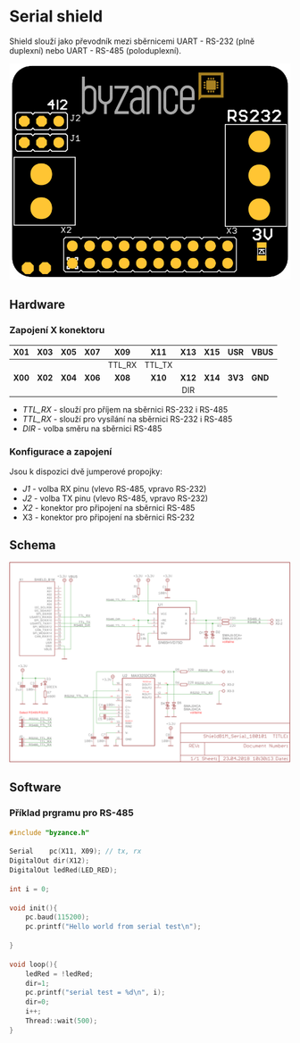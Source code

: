 # Serial shield

Shield slouží jako převodník mezi sběrnicemi UART - RS-232 \(plně duplexní\) nebo UART - RS-485 \(poloduplexní\).

![](../../../.gitbook/assets/serial_b1_b.png)

## Hardware

### Zapojení X konektoru

| **X01** | **X03** | **X05** | **X07** | **X09** | **X11** | **X13** | **X15** | **USR** | **VBUS** |
| :---: | :---: | :---: | :---: | :---: | :---: | :---: | :---: | :---: | :--- |
|  |  |  |  | TTL\_RX | TTL\_TX |  |  |  |  |
| **X00** | **X02** | **X04** | **X06** | **X08** | **X10** | **X12** | **X14** | **3V3** | **GND** |
|  |  |  |  |  |  | DIR |  |  |  |

* _TTL\_RX_ - slouží pro příjem na sběrnici RS-232 i RS-485
* _TTL\_RX_ - slouží pro vysílání na sběrnici RS-232 i RS-485
* _DIR_ - volba směru na sběrnici RS-485

### Konfigurace a zapojení

Jsou k dispozici dvě jumperové propojky:

* _J1_ - volba RX pinu \(vlevo RS-485, vpravo RS-232\)
* _J2_ - volba TX pinu \(vlevo RS-485, vpravo RS-232\)
* _X2_ - konektor pro připojení na sběrnici RS-485
* X3 - konektor pro připojení na sběrnici RS-232

## Schema

![](../../../.gitbook/assets/shieldb1m_serial_180101.png)

## Software

### Příklad prgramu pro RS-485

```cpp
#include "byzance.h"

Serial    pc(X11, X09); // tx, rx
DigitalOut dir(X12);
DigitalOut ledRed(LED_RED);

int i = 0;

void init(){
    pc.baud(115200);
    pc.printf("Hello world from serial test\n");

}

void loop(){
    ledRed = !ledRed;
    dir=1;
    pc.printf("serial test = %d\n", i);
    dir=0;
    i++;
    Thread::wait(500);
}
```

